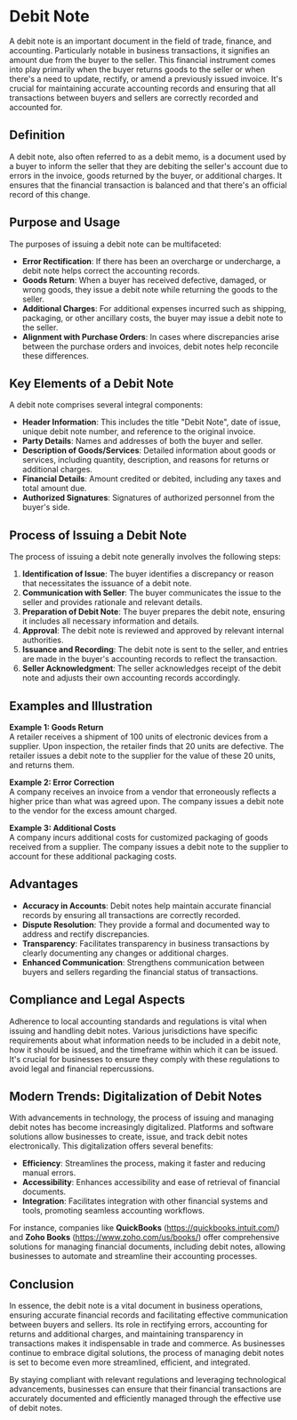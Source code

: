 # Debit Note

A debit note is an important document in the field of trade, finance, and accounting. Particularly notable in business transactions, it signifies an amount due from the buyer to the seller. This financial instrument comes into play primarily when the buyer returns goods to the seller or when there's a need to update, rectify, or amend a previously issued invoice. It's crucial for maintaining accurate accounting records and ensuring that all transactions between buyers and sellers are correctly recorded and accounted for.

## Definition

A debit note, also often referred to as a debit memo, is a document used by a buyer to inform the seller that they are debiting the seller's account due to errors in the invoice, goods returned by the buyer, or additional charges. It ensures that the financial transaction is balanced and that there's an official record of this change.

## Purpose and Usage

The purposes of issuing a debit note can be multifaceted:
- **Error Rectification**: If there has been an overcharge or undercharge, a debit note helps correct the accounting records.
- **Goods Return**: When a buyer has received defective, damaged, or wrong goods, they issue a debit note while returning the goods to the seller.
- **Additional Charges**: For additional expenses incurred such as shipping, packaging, or other ancillary costs, the buyer may issue a debit note to the seller.
- **Alignment with Purchase Orders**: In cases where discrepancies arise between the purchase orders and invoices, debit notes help reconcile these differences.

## Key Elements of a Debit Note

A debit note comprises several integral components:
- **Header Information**: This includes the title "Debit Note", date of issue, unique debit note number, and reference to the original invoice.
- **Party Details**: Names and addresses of both the buyer and seller.
- **Description of Goods/Services**: Detailed information about goods or services, including quantity, description, and reasons for returns or additional charges.
- **Financial Details**: Amount credited or debited, including any taxes and total amount due.
- **Authorized Signatures**: Signatures of authorized personnel from the buyer's side.

## Process of Issuing a Debit Note

The process of issuing a debit note generally involves the following steps:
1. **Identification of Issue**: The buyer identifies a discrepancy or reason that necessitates the issuance of a debit note.
2. **Communication with Seller**: The buyer communicates the issue to the seller and provides rationale and relevant details.
3. **Preparation of Debit Note**: The buyer prepares the debit note, ensuring it includes all necessary information and details.
4. **Approval**: The debit note is reviewed and approved by relevant internal authorities.
5. **Issuance and Recording**: The debit note is sent to the seller, and entries are made in the buyer's accounting records to reflect the transaction.
6. **Seller Acknowledgment**: The seller acknowledges receipt of the debit note and adjusts their own accounting records accordingly.

## Examples and Illustration

**Example 1: Goods Return**  
A retailer receives a shipment of 100 units of electronic devices from a supplier. Upon inspection, the retailer finds that 20 units are defective. The retailer issues a debit note to the supplier for the value of these 20 units, and returns them.

**Example 2: Error Correction**  
A company receives an invoice from a vendor that erroneously reflects a higher price than what was agreed upon. The company issues a debit note to the vendor for the excess amount charged.

**Example 3: Additional Costs**  
A company incurs additional costs for customized packaging of goods received from a supplier. The company issues a debit note to the supplier to account for these additional packaging costs.

## Advantages

- **Accuracy in Accounts**: Debit notes help maintain accurate financial records by ensuring all transactions are correctly recorded.
- **Dispute Resolution**: They provide a formal and documented way to address and rectify discrepancies.
- **Transparency**: Facilitates transparency in business transactions by clearly documenting any changes or additional charges.
- **Enhanced Communication**: Strengthens communication between buyers and sellers regarding the financial status of transactions.

## Compliance and Legal Aspects

Adherence to local accounting standards and regulations is vital when issuing and handling debit notes. Various jurisdictions have specific requirements about what information needs to be included in a debit note, how it should be issued, and the timeframe within which it can be issued. It's crucial for businesses to ensure they comply with these regulations to avoid legal and financial repercussions.

## Modern Trends: Digitalization of Debit Notes

With advancements in technology, the process of issuing and managing debit notes has become increasingly digitalized. Platforms and software solutions allow businesses to create, issue, and track debit notes electronically. This digitalization offers several benefits:
- **Efficiency**: Streamlines the process, making it faster and reducing manual errors.
- **Accessibility**: Enhances accessibility and ease of retrieval of financial documents.
- **Integration**: Facilitates integration with other financial systems and tools, promoting seamless accounting workflows.

For instance, companies like **QuickBooks** (https://quickbooks.intuit.com/) and **Zoho Books** (https://www.zoho.com/us/books/) offer comprehensive solutions for managing financial documents, including debit notes, allowing businesses to automate and streamline their accounting processes. 

## Conclusion

In essence, the debit note is a vital document in business operations, ensuring accurate financial records and facilitating effective communication between buyers and sellers. Its role in rectifying errors, accounting for returns and additional charges, and maintaining transparency in transactions makes it indispensable in trade and commerce. As businesses continue to embrace digital solutions, the process of managing debit notes is set to become even more streamlined, efficient, and integrated.

By staying compliant with relevant regulations and leveraging technological advancements, businesses can ensure that their financial transactions are accurately documented and efficiently managed through the effective use of debit notes.